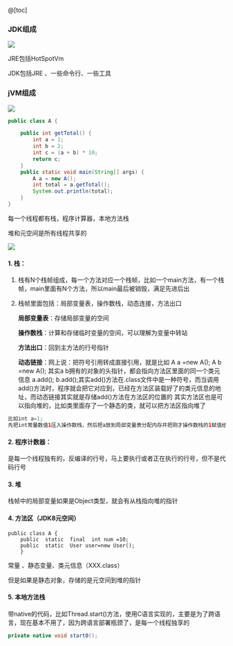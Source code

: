 @[toc]

### JDK组成

![](E:\2020\code\springboot_dubbo\tools\md\JVM\img\jdk组成.png)

JRE包括HotSpotVm  

JDK包括JRE  、一些命令行、一些工具

### jVM组成

![](E:\2020\code\springboot_dubbo\tools\md\JVM\img\栈和栈帧.png)

```java
public class A {

    public int getTotal() {
        int a = 1;
        int b = 2;
        int c = (a + b) * 10;
        return c;
    }
    public static void main(String[] args) {
        A a = new A();
        int total = a.getTotal();
        System.out.println(total);
    }
}
```

每一个线程都有栈，程序计算器，本地方法栈

堆和元空间是所有线程共享的

![](E:\2020\code\springboot_dubbo\tools\md\JVM\img\堆-栈之间的联系.png)

#### 1. 栈：

1. 栈有N个栈帧组成，每一个方法对应一个栈帧，比如一个main方法，有一个栈帧，main里面有N个方法，所以main最后被销毁，满足先进后出

2. 栈帧里面包括：局部变量表，操作数栈，动态连接，方法出口

   **局部变量表**：存储局部变量的空间

   **操作数栈**：计算和存储临时变量的空间，可以理解为变量中转站

   **方法出口**：回到主方法的行号指针

   **动态链接**：网上说：把符号引用转成直接引用，就是比如
   A a =new A();
   A b =new A();
   其实a b拥有的对象的头指针，都会指向方法区里面的同一个类元信息
   a.add(); b.add();其实add()方法在.class文件中是一种符号，而当调用add()方法时，程序就会把它对应到，已经在方法区装载好了的类元信息的地址，而动态链接其实就是存储add()方法在方法区的位置的
   其实方法区也是可以指向堆的，比如类里面存了一个静态的类，就可以把方法区指向堆了

```java
比如int a=1;
先把int常量数值1压入操作数栈，然后把a放到局部变量表分配内存并把刚才操作数栈的1赋值给a
```

#### 2. 程序计数器：

 是每一个线程独有的，反编译的行号，马上要执行或者正在执行的行号，但不是代码行号

#### 3. 堆

栈帧中的局部变量如果是Object类型，就会有从栈指向堆的指针

#### 4. 方法区（JDK8元空间）

```
public class A {
    public  static  final  int num =10;
    public  static  User user=new User();
    }
```

常量 、静态变量、类元信息（XXX.class）

但是如果是静态对象，存储的是元空间到堆的指针



#### 5. 本地方法栈

带native的代码，比如Thread.start()方法，使用C语言实现的，主要是为了跨语言，现在基本不用了，因为跨语言部署瓶颈了，是每一个线程独享的

```java
private native void start0();
```

